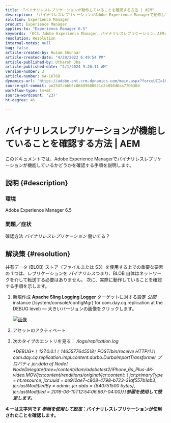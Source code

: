 ```yaml
---
title: 「バイナリレスレプリケーションが動作していることを確認する方法 | AEM"
description: 「バイナリレスレプリケーションがAdobe Experience Managerで動作しているかどうかを確認する方法を説明します。」
solution: Experience Manager
product: Experience Manager
applies-to: "Experience Manager 6.5"
keywords: 「KCS、Adobe Experience Manager、バイナリレスレプリケーション、AEM」
resolution: Resolution
internal-notes: null
bug: false
article-created-by: Husam Shunnar
article-created-date: "4/29/2022 6:49:54 PM"
article-published-by: Utkarsh Jha
article-published-date: "4/1/2024 9:26:11 AM"
version-number: 3
article-number: KA-16760
dynamics-url: "https://adobe-ent.crm.dynamics.com/main.aspx?forceUCI=1&pagetype=entityrecord&etn=knowledgearticle&id=5df78e22-edc7-ec11-a7b6-0022480a1d64"
source-git-commit: ae254fcbbb5c06809688631c2b856d0aa7f0630d
workflow-type: tm+mt
source-wordcount: '237'
ht-degree: 4%

---
```


# バイナリレスレプリケーションが機能していることを確認する方法 | AEM


このドキュメントでは、Adobe Experience Managerでバイナリレスレプリケーションが機能しているかどうかを確認する手順を説明します。

## 説明 {#description}


### <b>環境</b>

Adobe Experience Manager 6.5



### <b>問題／症状</b>

確認方法 *バイナリレスレプリケーション* 働いてる？


## 解決策 {#resolution}


共有データ (BLOB) ストア（ファイルまたは S3）を使用する上での重要な要素の 1 つは、レプリケーションを *バイナリレス*&#x200B;つまり、BLOB 自体はネットワークを介して転送する必要はありません。 次に、実際に動作していることを確認する手順を示します。

1. 新規作成 <b>Apache Sling Logging Logger</b> ターゲットに対する設定 *公開* instance (/system/console/configMgr) for com.day.cq.replication at the DEBUG level) — 大きいバージョンの画像をクリックします。<br>

   [![画像](https://64.media.tumblr.com/7399cc8fc96a1bb17456e9aff2af2999/tumblr_inline_p9j3kgHl8K1r414c2_500.png)](https://href.li/?http://jayan.kandathil.ca/CQ-OPS/aem62/LoggingLogger-Replication.png)
2. アセットのアクティベート


3. 次のタイプのエントリを見る： */logs/replication.log*

   *\*DEBUG\* `[` 127.0.0.1 `[` 1465577645518`]`  POST/bin/receive HTTP/1.1`]`  com.day.cq.replication.impl.content.durbo.DurboImportTransformer プロパティ jcr:data of Node`[` NodeDelegate{tree=/content/dam/adobetest2/iPhone_6s_Plus-4K-video.MOV/jcr:content/renditions/original/jcr:content: { jcr:primaryType = nt:resource, jcr:uuid = ae912ae7-c808-4798-b723-31af557b1ab3, jcr:lastModifiedBy = admin, jcr:data = {840751500 bytes}, jcr:lastModified = 2016-06-10T12:54:06.667-04:00}}`]`<b>参照を使用して設定します。*


キーは文字列です *参照を使用して設定*：バイナリレスレプリケーションが使用されたことを確認します。


